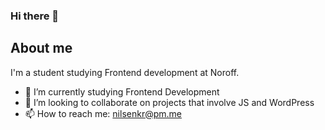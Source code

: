 ### Hi there 👋

## About me
I'm a student studying Frontend development at Noroff.

- 🌱 I’m currently studying Frontend Development
- 👯 I’m looking to collaborate on projects that involve JS and WordPress
- 📫 How to reach me: nilsenkr@pm.me

<!--
**KristianNilsenAug22FT/KristianNilsenAUG22FT** is a ✨ _special_ ✨ repository because its `README.md` (this file) appears on your GitHub profile.

Here are some ideas to get you started:

- 🔭 I’m currently working on ...
- 🌱 I’m currently learning ...
- 👯 I’m looking to collaborate on ...
- 🤔 I’m looking for help with ...
- 💬 Ask me about ...
- 📫 How to reach me: ...
- 😄 Pronouns: ...
- ⚡ Fun fact: ...
-->
